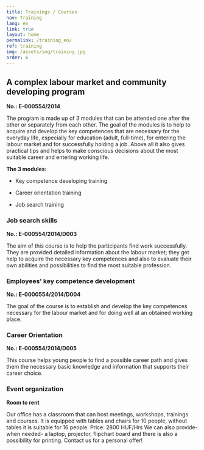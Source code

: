 ```yaml
---
title: Trainings / Courses
nav: Training
lang: en
link: true
layout: home
permalink: /training_en/
ref: training
img: /assets/img/training.jpg
order: 6
---
```


## __A complex labour market and community developing program__

__No.: E-000554/2014__

The program is made up of 3 modules that can be attended one after the other or
separately from each other. The goal of the modules is to help to acquire and
develop the key competences that are necessary for the everyday life, especially
for education (adult, full-time), for entering the labour market and for successfully
holding a job. Above all it also gives practical tips and helps to make conscious
decisions about the most suitable career and entering working life.

__The 3 modules:__

- Key competence developing training

- Career orientation training

- Job search training

### __Job search skills__

__No.: E-000554/2014/D003__

The aim of this course is to help the participants find work successfully. They are
provided detailed information about the labour market; they get help to acquire
the necessary key competences and also to evaluate their own abilities and
possibilities to find the most suitable profession.

### __Employees' key competence development__

__No.: E-0000554/2014/D004__

The goal of the course is to establish and develop the key competences necessary
for the labour market and for doing well at an obtained working place.

### __Career Orientation__

__No.: E-000554/2014/D005__

This course helps young people to find a possible career path and gives them the
necessary basic knowledge and information that supports their career choice.

### __Event organization__

__Room to rent__

Our office has a classroom that can host meetings, workshops, trainings and
courses. It is equipped with tables and chairs for 10 people, without tables it is
suitable for 16 people.
Price: 2800 HUF/Hrs
We can also provide- when needed- a laptop, projector, flipchart board and there is
also a possibility for printing. Contact us for a personal offer!
